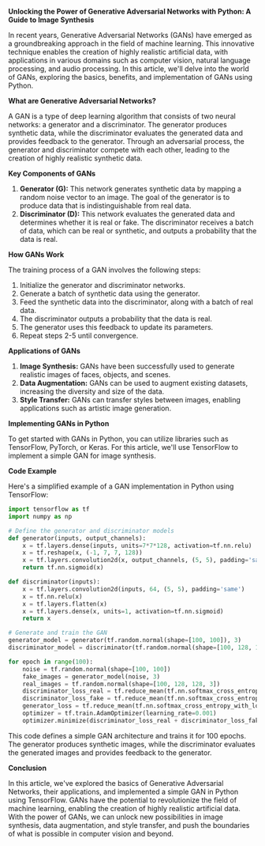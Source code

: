 **Unlocking the Power of Generative Adversarial Networks with Python: A Guide to Image Synthesis**

In recent years, Generative Adversarial Networks (GANs) have emerged as a groundbreaking approach in the field of machine learning. This innovative technique enables the creation of highly realistic artificial data, with applications in various domains such as computer vision, natural language processing, and audio processing. In this article, we'll delve into the world of GANs, exploring the basics, benefits, and implementation of GANs using Python.

**What are Generative Adversarial Networks?**

A GAN is a type of deep learning algorithm that consists of two neural networks: a generator and a discriminator. The generator produces synthetic data, while the discriminator evaluates the generated data and provides feedback to the generator. Through an adversarial process, the generator and discriminator compete with each other, leading to the creation of highly realistic synthetic data.

**Key Components of GANs**

1. **Generator (G):** This network generates synthetic data by mapping a random noise vector to an image. The goal of the generator is to produce data that is indistinguishable from real data.
2. **Discriminator (D):** This network evaluates the generated data and determines whether it is real or fake. The discriminator receives a batch of data, which can be real or synthetic, and outputs a probability that the data is real.

**How GANs Work**

The training process of a GAN involves the following steps:

1. Initialize the generator and discriminator networks.
2. Generate a batch of synthetic data using the generator.
3. Feed the synthetic data into the discriminator, along with a batch of real data.
4. The discriminator outputs a probability that the data is real.
5. The generator uses this feedback to update its parameters.
6. Repeat steps 2-5 until convergence.

**Applications of GANs**

1. **Image Synthesis:** GANs have been successfully used to generate realistic images of faces, objects, and scenes.
2. **Data Augmentation:** GANs can be used to augment existing datasets, increasing the diversity and size of the data.
3. **Style Transfer:** GANs can transfer styles between images, enabling applications such as artistic image generation.

**Implementing GANs in Python**

To get started with GANs in Python, you can utilize libraries such as TensorFlow, PyTorch, or Keras. For this article, we'll use TensorFlow to implement a simple GAN for image synthesis.

**Code Example**

Here's a simplified example of a GAN implementation in Python using TensorFlow:
```python
import tensorflow as tf
import numpy as np

# Define the generator and discriminator models
def generator(inputs, output_channels):
    x = tf.layers.dense(inputs, units=7*7*128, activation=tf.nn.relu)
    x = tf.reshape(x, (-1, 7, 7, 128))
    x = tf.layers.convolution2d(x, output_channels, (5, 5), padding='same')
    return tf.nn.sigmoid(x)

def discriminator(inputs):
    x = tf.layers.convolution2d(inputs, 64, (5, 5), padding='same')
    x = tf.nn.relu(x)
    x = tf.layers.flatten(x)
    x = tf.layers.dense(x, units=1, activation=tf.nn.sigmoid)
    return x

# Generate and train the GAN
generator_model = generator(tf.random.normal(shape=[100, 100]), 3)
discriminator_model = discriminator(tf.random.normal(shape=[100, 128, 128, 3]))

for epoch in range(100):
    noise = tf.random.normal(shape=[100, 100])
    fake_images = generator_model(noise, 3)
    real_images = tf.random.normal(shape=[100, 128, 128, 3])
    discriminator_loss_real = tf.reduce_mean(tf.nn.softmax_cross_entropy_with_logits(labels=tf.ones_like(real_images), logits=discriminator_model(real_images)))
    discriminator_loss_fake = tf.reduce_mean(tf.nn.softmax_cross_entropy_with_logits(labels=tf.zeros_like(fake_images), logits=discriminator_model(fake_images)))
    generator_loss = tf.reduce_mean(tf.nn.softmax_cross_entropy_with_logits(labels=tf.ones_like(fake_images), logits=discriminator_model(fake_images)))
    optimizer = tf.train.AdamOptimizer(learning_rate=0.001)
    optimizer.minimize(discriminator_loss_real + discriminator_loss_fake + generator_loss)
```
This code defines a simple GAN architecture and trains it for 100 epochs. The generator produces synthetic images, while the discriminator evaluates the generated images and provides feedback to the generator.

**Conclusion**

In this article, we've explored the basics of Generative Adversarial Networks, their applications, and implemented a simple GAN in Python using TensorFlow. GANs have the potential to revolutionize the field of machine learning, enabling the creation of highly realistic artificial data. With the power of GANs, we can unlock new possibilities in image synthesis, data augmentation, and style transfer, and push the boundaries of what is possible in computer vision and beyond.